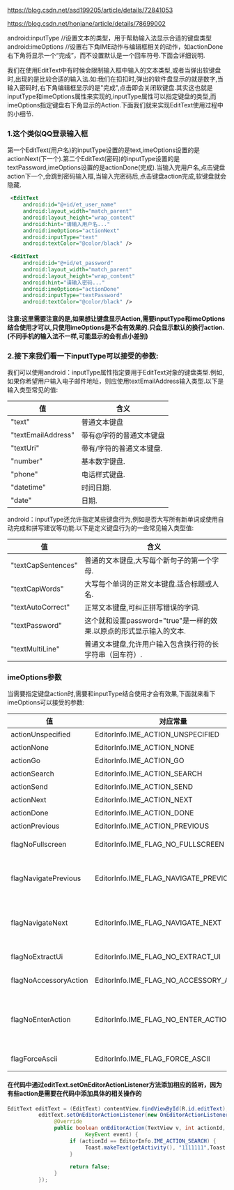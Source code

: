 
https://blog.csdn.net/asd199205/article/details/72841053

https://blog.csdn.net/honjane/article/details/78699002


android:inputType //设置文本的类型，用于帮助输入法显示合适的键盘类型
android:imeOptions //设置右下角IME动作与编辑框相关的动作，如actionDone右下角将显示一个“完成”，而不设置默认是一个回车符号.下面会详细说明.


我们在使用EditText中有时候会限制输入框中输入的文本类型,或者当弹出软键盘时,出现的是比较合适的输入法.如:我们在扣扣时,弹出的软件盘显示的就是数字,当输入密码时,右下角编辑框显示的是"完成",点击即会关闭软键盘.其实这也就是inputType和imeOptions属性来实现的,inputType属性可以指定键盘的类型,而imeOptions指定键盘右下角显示的Action.下面我们就来实现EditText使用过程中的小细节.

### 1.这个类似QQ登录输入框

第一个EditText(用户名)的inputType设置的是text,imeOptions设置的是actionNext(下一个).第二个EditText(密码)的inputType设置的是textPassword,imeOptions设置的是actionDone(完成).当输入完用户名,点击键盘action下一个,会跳到密码输入框,当输入完密码后,点击键盘action完成,软键盘就会隐藏.


```xml
 <EditText
     android:id="@+id/et_user_name"
     android:layout_width="match_parent"
     android:layout_height="wrap_content"
     android:hint="请输入用户名..."
     android:imeOptions="actionNext"
     android:inputType="text"
     android:textColor="@color/black" />
 
 <EditText
     android:id="@+id/et_password"
     android:layout_width="match_parent"
     android:layout_height="wrap_content"
     android:hint="请输入密码..."
     android:imeOptions="actionDone"
     android:inputType="textPassword"
     android:textColor="@color/black" />

```

#### 注意:这里需要注意的是,如果想让键盘显示Action,需要inputType和imeOptions结合使用才可以,只使用imeOptions是不会有效果的.只会显示默认的换行action.(不同手机的输入法不一样,可能显示的会有点小差别)

### 2.接下来我们看一下inputType可以接受的参数:

我们可以使用android：inputType属性指定要用于EditText对象的键盘类型.例如,如果你希望用户输入电子邮件地址，则应使用textEmailAddress输入类型.以下是输入类型常见的值:

值 | 含义 | 
----|------|
"text" |普通文本键盘
"textEmailAddress"| 带有@字符的普通文本键盘
"textUri" |带有/字符的普通文本键盘.
"number" |基本数字键盘.
"phone" |电话样式键盘.
"datetime" |时间日期.
"date" |日期.

android：inputType还允许指定某些键盘行为,例如是否大写所有新单词或使用自动完成和拼写建议等功能.以下是定义键盘行为的一些常见输入类型值:

值 | 含义 | 
----|------|
"textCapSentences" |普通的文本键盘,大写每个新句子的第一个字母.
"textCapWords" |大写每个单词的正常文本键盘.适合标题或人名.
"textAutoCorrect" |正常文本键盘,可纠正拼写错误的字词.
"textPassword" |这个就和设置password="true"是一样的效果.以原点的形式显示输入的文本.
"textMultiLine" |普通文本键盘,允许用户输入包含换行符的长字符串（回车符）.


### imeOptions参数
 当需要指定键盘action时,需要和inputType结合使用才会有效果,下面就来看下imeOptions可以接受的参数:

值 | 对应常量 | 含义 | 
----|---- |------|
actionUnspecified | EditorInfo.IME_ACTION_UNSPECIFIED | 未指定
actionNone  | EditorInfo.IME_ACTION_NONE | 没有动作
actionGo  | EditorInfo.IME_ACTION_GO | 去往
actionSearch | EditorInfo.IME_ACTION_SEARCH  | 搜索
actionSend | EditorInfo.IME_ACTION_SEND  | 发送
actionNext  | EditorInfo.IME_ACTION_NEXT | 下一个
actionDone  | EditorInfo.IME_ACTION_DONE | 完成
actionPrevious | EditorInfo.IME_ACTION_PREVIOUS | 上一个
flagNoFullscreen | EditorInfo.IME_FLAG_NO_FULLSCREEN | 请求IME输入法永远不要进入全屏模式 
flagNavigatePrevious | EditorInfo.IME_FLAG_NAVIGATE_PREVIOUS | 类似IME_FLAG_NAVIGATE_NEXT， 表明这里有后退导航可以关注的兴趣点
flagNavigateNext | EditorInfo.IME_FLAG_NAVIGATE_NEXT | 表明这里有前进导航可以关注的兴趣点，类似IME_ACTION_NEXT，不过允许IME输入多行且提供前进导航。 
flagNoExtractUi | EditorInfo.IME_FLAG_NO_EXTRACT_UI | 请求IME输入法不要显示额外的文本UI  
flagNoAccessoryAction | EditorInfo.IME_FLAG_NO_ACCESSORY_ACTION | 和一个Action结合使用表明在全屏输入法中不作为可访问性按钮  
flagNoEnterAction | EditorInfo.IME_FLAG_NO_ENTER_ACTION | 多行文本将自动设置了该标志位，执行Action时为换行效果，如果未设置，IME输入法将把Enter按钮自动替换为Action按钮  
flagForceAscii | EditorInfo.IME_FLAG_FORCE_ASCII | 请求IME输入法接受ASCII字符的输 



#### 在代码中通过editText.setOnEditorActionListener方法添加相应的监听，因为有些action是需要在代码中添加具体的相关操作的


```java
EditText editText = (EditText) contentView.findViewById(R.id.editText);
          editText.setOnEditorActionListener(new OnEditorActionListener() {
               @Override
               public boolean onEditorAction(TextView v, int actionId,
                         KeyEvent event) {
                    if (actionId == EditorInfo.IME_ACTION_SEARCH) {
                         Toast.makeText(getActivity(), "1111111",Toast.LENGTH_SHORT).show();
                    }
 
                    return false;
               }
          });
```




